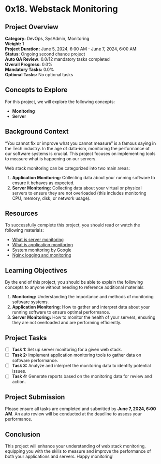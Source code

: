 # 0x18. Webstack Monitoring

## Project Overview

**Category:** DevOps, SysAdmin, Monitoring  
**Weight:** 1  
**Project Duration:** June 5, 2024, 6:00 AM - June 7, 2024, 6:00 AM  
**Status:** Ongoing second chance project  
**Auto QA Review:** 0.0/12 mandatory tasks completed  
**Overall Progress:** 0.0%  
**Mandatory Tasks:** 0.0%  
**Optional Tasks:** No optional tasks  

## Concepts to Explore

For this project, we will explore the following concepts:

- **Monitoring**
- **Server**

## Background Context

“You cannot fix or improve what you cannot measure” is a famous saying in the Tech industry. In the age of data-ism, monitoring the performance of our software systems is crucial. This project focuses on implementing tools to measure what is happening on our servers.

Web stack monitoring can be categorized into two main areas:

1. **Application Monitoring:** Collecting data about your running software to ensure it behaves as expected.
2. **Server Monitoring:** Collecting data about your virtual or physical servers to ensure they are not overloaded (this includes monitoring CPU, memory, disk, or network usage).

## Resources

To successfully complete this project, you should read or watch the following materials:

- [What is server monitoring](#)
- [What is application monitoring](#)
- [System monitoring by Google](#)
- [Nginx logging and monitoring](#)

## Learning Objectives

By the end of this project, you should be able to explain the following concepts to anyone without needing to reference additional materials:

1. **Monitoring:** Understanding the importance and methods of monitoring software systems.
2. **Application Monitoring:** How to gather and interpret data about your running software to ensure optimal performance.
3. **Server Monitoring:** How to monitor the health of your servers, ensuring they are not overloaded and are performing efficiently.

## Project Tasks

- [ ] **Task 1:** Set up server monitoring for a given web stack.
- [ ] **Task 2:** Implement application monitoring tools to gather data on software performance.
- [ ] **Task 3:** Analyze and interpret the monitoring data to identify potential issues.
- [ ] **Task 4:** Generate reports based on the monitoring data for review and action.

## Project Submission

Please ensure all tasks are completed and submitted by **June 7, 2024, 6:00 AM**. An auto review will be conducted at the deadline to assess your performance.

## Conclusion

This project will enhance your understanding of web stack monitoring, equipping you with the skills to measure and improve the performance of both your applications and servers. Happy monitoring!
